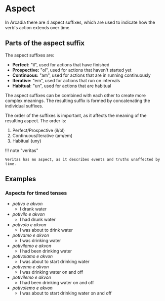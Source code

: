 # Aspect

In Arcadia there are 4 aspect suffixes, which are used to indicate how the verb's action extends over time.

## Parts of the aspect suffix

The aspect suffixes are:

- **Perfect:** "il", used for actions that have finished
- **Prospective:** "ol", used for actions that haven't started yet
- **Continuous:** "am", used for actions that are in running continuously
- **Iterative:** "em", used for actions that run on intervals
- **Habitual:** "un", used for actions that are habitual

The aspect suffixes can be combined with each other to create more complex meanings.
The resulting suffix is formed by concatenating the individual suffixes.

The order of the suffixes is important, as it affects the meaning of the resulting aspect. The order is:

1. Perfect/Prospective (il/ol)
2. Continuous/Iterative (am/em)
3. Habitual (uny)

!!! note "veritas"

    Veritas has no aspect, as it describes events and truths unaffected by time.

## Examples

### Aspects for timed tenses

- _potivo e akvon_
    - I drank water
- _potivilo e akvon_
    - I had drunk water
- _potivolo e akvon_
    - I was about to drink water
- _potivamo e akvon_
    - I was drinking water
- _potivilamo e akvon_
    - I had been drinking water
- _potivolamo e akvon_
    - I was about to start drinking water
- _potivemo e akvon_
    - I was drinking water on and off
- _potivilemo e akvon_
    - I had been drinking water on and off
- _potivolemo e akvon_
    - I was about to start drinking water on and off
